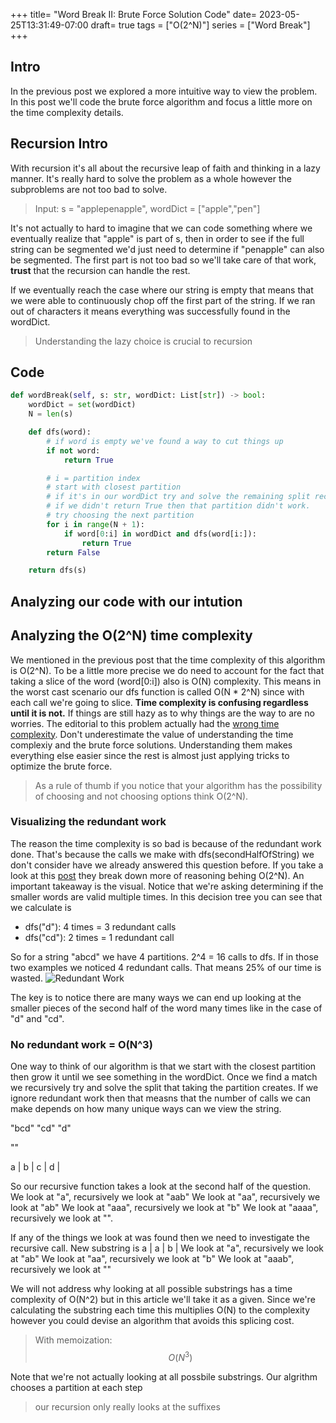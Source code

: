 +++
title= "Word Break II: Brute Force Solution Code"
date= 2023-05-25T13:31:49-07:00
draft= true
tags = ["O(2^N)"]
series = ["Word Break"]
+++

## Intro
In the previous post we explored a more intuitive way to view the problem. In this post we'll code the brute force algorithm and focus a little more
on the time complexity details.

## Recursion Intro
With recursion it's all about the recursive leap of faith and thinking in a lazy manner. It's really hard to solve the problem as a whole however the 
subproblems are not too bad to solve. 
> Input: s = "applepenapple", wordDict = ["apple","pen"]

It's not actually to hard to imagine that we can code something where we eventually realize that "apple" is part of s, then 
in order to see if the full string can be segmented we'd just need to determine if "penapple" can also be segmented. The first part is not too bad 
so we'll take care of that work, **trust** that the recursion can handle the rest.

If we eventually reach the case where our string is empty that means that we were able to continuously chop off the first part of the string. If we 
ran out of characters it means everything was successfully found in the wordDict. 

> Understanding the lazy choice is crucial to recursion

## Code
```python
def wordBreak(self, s: str, wordDict: List[str]) -> bool:
    wordDict = set(wordDict)
    N = len(s)

    def dfs(word):
        # if word is empty we've found a way to cut things up
        if not word:
            return True

        # i = partition index
        # start with closest partition
        # if it's in our wordDict try and solve the remaining split recursively
        # if we didn't return True then that partition didn't work. 
        # try choosing the next partition
        for i in range(N + 1):
            if word[0:i] in wordDict and dfs(word[i:]):
                return True
        return False

    return dfs(s)
```
## Analyzing our code with our intution
## Analyzing the O(2^N) time complexity
We mentioned in the previous post that the time complexity of this algorithm is O(2^N). To be a little more precise we do need to account for the fact
that taking a slice of the word (word[0:i]) also is O(N) complexity. This means in the worst cast scenario our dfs function is called O(N * 2^N) since 
with each call we're going to slice. **Time complexity is confusing regardless until it is not.** If things are still hazy as to why things are the way 
to are no worries. The editorial to this problem actually had the [wrong time complexity](https://leetcode.com/problems/word-break/solutions/169383/The-Time-Complexity-of-The-Brute-Force-Method-Should-Be-O(2n)-and-Prove-It-Below/comments/221580/). Don't underestimate the value of understanding the time complexiy and the brute force solutions. Understanding them
makes everything else easier since the rest is almost just applying tricks to optimize the brute force.

> As a rule of thumb if you notice that your algorithm has the possibility of choosing and not choosing options think O(2^N).

### Visualizing the redundant work
The reason the time complexity is so bad is because of the redundant work done. That's because the calls we make with dfs(secondHalfOfString) we don't consider have we already
answered this question before. If you take a look at this [post](https://leetcode.com/problems/word-break/solutions/169383/The-Time-Complexity-of-The-Brute-Force-Method-Should-Be-O(2n)-and-Prove-It-Below/comments/221580/) they break down more of reasoning behing O(2^N). An important takeaway is the visual. 
Notice that we're asking determining if the smaller words are valid multiple times. In this decision tree you can see that we calculate is 
- dfs("d"): 4 times = 3 redundant calls
- dfs("cd"): 2 times = 1 redundant call

So for a string "abcd" we have 4 partitions. 2^4 = 16 calls to dfs. If in those two examples we noticed 4 redundant calls. That means 25% of our time is wasted.
![Redundant Work](/images/word-break-brute-force-decision-tree.png)

The key is to notice there are many ways we can end up looking at the smaller pieces of the second half of the word many times like
in the case of "d" and "cd".

### No redundant work = O(N^3)
One way to think of our algorithm is that we start with the closest partition then grow it until we see something in the wordDict.
Once we find a match we recursively try and solve the split that taking the partition creates. If we ignore redundant work then
that measns that the number of calls we can make depends on how many unique ways can we view the string.

"bcd"
"cd"
"d"

""

a | b | c | d |

So our recursive function takes a look at the second half of the question. 
We look at "a", recursively we look at "aab"
We look at "aa", recursively we look at "ab"
We look at "aaa", recursively we look at "b"
We look at "aaaa", recursively we look at "".

If any of the things we look at was found then we need to investigate the recursive call. 
New substring is a | a | b |
We look at "a", recursively we look at "ab"
We look at "aa", recursively we look at "b"
We look at "aaab", recursively we look at ""

We will not address why looking at all possible substrings has a time complexity of O(N^2) but in this article we'll take it as a given.
Since we're calculating the substring each time this multiplies O(N) to the complexity however you could devise an algorithm that 
avoids this splicing cost.

> With memoization: $$ O(N^3) $$

Note that we're not actually looking at all possbile substrings. Our algrithm chooses a partition at each step 
 
> our recursion only really looks at the suffixes
